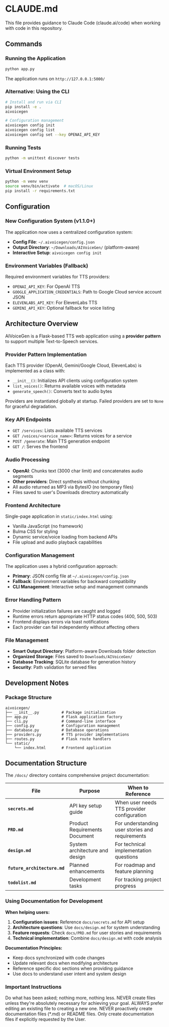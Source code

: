 # CLAUDE.md

This file provides guidance to Claude Code (claude.ai/code) when working with code in this repository.

## Commands

### Running the Application
```bash
python app.py
```
The application runs on `http://127.0.0.1:5000/`

### Alternative: Using the CLI
```bash
# Install and run via CLI
pip install -e .
aivoicegen

# Configuration management
aivoicegen config init
aivoicegen config list
aivoicegen config set --key OPENAI_API_KEY
```

### Running Tests
```bash
python -m unittest discover tests
```

### Virtual Environment Setup
```bash
python -m venv venv
source venv/bin/activate  # macOS/Linux
pip install -r requirements.txt
```

## Configuration

### New Configuration System (v1.1.0+)
The application now uses a centralized configuration system:

- **Config File**: `~/.aivoicegen/config.json`
- **Output Directory**: `~/Downloads/AIVoiceGen/` (platform-aware)
- **Interactive Setup**: `aivoicegen config init`

### Environment Variables (Fallback)
Required environment variables for TTS providers:
- `OPENAI_API_KEY`: For OpenAI TTS
- `GOOGLE_APPLICATION_CREDENTIALS`: Path to Google Cloud service account JSON
- `ELEVENLABS_API_KEY`: For ElevenLabs TTS
- `GEMINI_API_KEY`: Optional fallback for voice listing

## Architecture Overview

AIVoiceGen is a Flask-based TTS web application using a **provider pattern** to support multiple Text-to-Speech services.

### Provider Pattern Implementation
Each TTS provider (OpenAI, Gemini/Google Cloud, ElevenLabs) is implemented as a class with:
- `__init__()`: Initializes API clients using configuration system
- `list_voices()`: Returns available voices with metadata
- `generate_speech()`: Converts text to audio bytes

Providers are instantiated globally at startup. Failed providers are set to `None` for graceful degradation.

### Key API Endpoints
- `GET /services`: Lists available TTS services
- `GET /voices/<service_name>`: Returns voices for a service
- `POST /generate`: Main TTS generation endpoint
- `GET /`: Serves the frontend

### Audio Processing
- **OpenAI**: Chunks text (3000 char limit) and concatenates audio segments
- **Other providers**: Direct synthesis without chunking
- All audio returned as MP3 via BytesIO (no temporary files)
- Files saved to user's Downloads directory automatically

### Frontend Architecture
Single-page application in `static/index.html` using:
- Vanilla JavaScript (no framework)
- Bulma CSS for styling
- Dynamic service/voice loading from backend APIs
- File upload and audio playback capabilities

### Configuration Management
The application uses a hybrid configuration approach:
- **Primary**: JSON config file at `~/.aivoicegen/config.json`
- **Fallback**: Environment variables for backward compatibility
- **CLI Management**: Interactive setup and management commands

### Error Handling Pattern
- Provider initialization failures are caught and logged
- Runtime errors return appropriate HTTP status codes (400, 500, 503)
- Frontend displays errors via toast notifications
- Each provider can fail independently without affecting others

### File Management
- **Smart Output Directory**: Platform-aware Downloads folder detection
- **Organized Storage**: Files saved to `Downloads/AIVoiceGen/`
- **Database Tracking**: SQLite database for generation history
- **Security**: Path validation for served files

## Development Notes

### Package Structure
```
aivoicegen/
├── __init__.py          # Package initialization
├── app.py               # Flask application factory
├── cli.py               # Command-line interface
├── config.py            # Configuration management
├── database.py          # Database operations
├── providers.py         # TTS provider implementations
├── routes.py            # Flask route handlers
└── static/
    └── index.html       # Frontend application
```

## Documentation Structure

The `/docs/` directory contains comprehensive project documentation:

| File | Purpose | When to Reference |
|------|---------|-------------------|
| **`secrets.md`** | API key setup guide | When user needs TTS provider configuration |
| **`PRD.md`** | Product Requirements Document | For understanding user stories and requirements |
| **`design.md`** | System architecture and design | For technical implementation questions |
| **`future_architecture.md`** | Planned enhancements | For roadmap and feature planning |
| **`todolist.md`** | Development tasks | For tracking project progress |

### Using Documentation for Development

**When helping users:**
1. **Configuration issues**: Reference `docs/secrets.md` for API setup
2. **Architecture questions**: Use `docs/design.md` for system understanding
3. **Feature requests**: Check `docs/PRD.md` for user stories and requirements
4. **Technical implementation**: Combine `docs/design.md` with code analysis

**Documentation Principles:**
- Keep docs synchronized with code changes
- Update relevant docs when modifying architecture
- Reference specific doc sections when providing guidance
- Use docs to understand user intent and system design

### Important Instructions
Do what has been asked; nothing more, nothing less.
NEVER create files unless they're absolutely necessary for achieving your goal.
ALWAYS prefer editing an existing file to creating a new one.
NEVER proactively create documentation files (*.md) or README files. Only create documentation files if explicitly requested by the User.